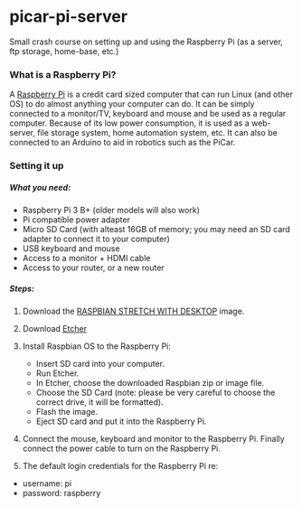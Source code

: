 # picar-pi-server
Small crash course on setting up and using the Raspberry Pi (as a server, ftp storage, home-base, etc.)

### What is a Raspberry Pi?
A [Raspberry Pi](https://www.raspberrypi.org/) is a credit card sized computer that can run Linux (and other OS) to do almost anything your computer can do. It can be simply connected to a monitor/TV, keyboard and mouse and be used as a regular computer. Because of its low power consumption, it is used as a web-server, file storage system, home automation system, etc. It can also be connected to an Arduino to aid in robotics such as the PiCar.

### Setting it up
##### What you need:
- Raspberry Pi 3 B+ (older models will also work)
- Pi compatible power adapter
- Micro SD Card (with alteast 16GB of memory; you may need an SD card adapter to connect it to your computer) 
- USB keyboard and mouse
- Access to a monitor + HDMI cable
- Access to your router, or a new router

##### Steps:
1. Download the [RASPBIAN STRETCH WITH DESKTOP](https://www.raspberrypi.org/downloads/raspbian/) image.
2. Download [Etcher](https://etcher.io/)
3. Install Raspbian OS to the Raspberry Pi:
    * Insert SD card into your computer. 
    * Run Etcher. 
    * In Etcher, choose the downloaded Raspbian zip or image file. 
    * Choose the SD Card (note: please be very careful to choose the correct drive, it will be formatted). 
    * Flash the image. 
    * Eject SD card and put it into the Raspberry Pi. 
4. Connect the mouse, keyboard and monitor to the Raspberry Pi. Finally connect the power cable to turn on the Raspberry Pi.


5. The default login credentials for the Raspberry Pi 
re:
* username: pi
* password: raspberry
